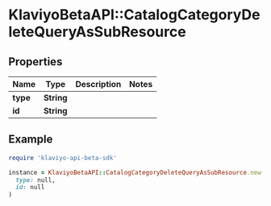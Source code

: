 # KlaviyoBetaAPI::CatalogCategoryDeleteQueryAsSubResource

## Properties

| Name | Type | Description | Notes |
| ---- | ---- | ----------- | ----- |
| **type** | **String** |  |  |
| **id** | **String** |  |  |

## Example

```ruby
require 'klaviyo-api-beta-sdk'

instance = KlaviyoBetaAPI::CatalogCategoryDeleteQueryAsSubResource.new(
  type: null,
  id: null
)
```

